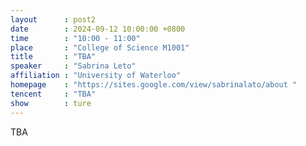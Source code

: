 ```yaml
---
layout      : post2
date        : 2024-09-12 10:00:00 +0800
time        : "10:00 - 11:00"
place       : "College of Science M1001"
title       : "TBA"
speaker     : "Sabrina Leto"
affiliation : "University of Waterloo"
homepage    : "https://sites.google.com/view/sabrinalato/about "
tencent     : "TBA"
show        : ture
--- 
```

TBA
